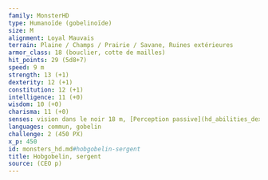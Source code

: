```yaml
---
family: MonsterHD
type: Humanoïde (gobelinoïde)
size: M
alignment: Loyal Mauvais
terrain: Plaine / Champs / Prairie / Savane, Ruines extérieures
armor_class: 18 (bouclier, cotte de mailles)
hit_points: 29 (5d8+7)
speed: 9 m
strength: 13 (+1)
dexterity: 12 (+1)
constitution: 12 (+1)
intelligence: 11 (+0)
wisdom: 10 (+0)
charisma: 11 (+0)
senses: vision dans le noir 18 m, [Perception passive](hd_abilities_dexterity_perception_passive.md) 10
languages: commun, gobelin
challenge: 2 (450 PX)
x_p: 450
id: monsters_hd.md#hobgobelin-sergent
title: Hobgobelin, sergent
source: (CEO p)
---
```


